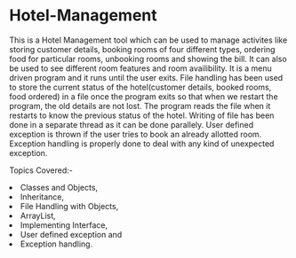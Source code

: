# Hotel-Management
This is a Hotel Management tool which can be used to manage activites like storing customer details, booking rooms of four different types, ordering food for particular rooms, unbooking rooms and showing the bill. It can also be used to see different room features and room availibility. It is a menu driven program and it runs until the user exits. File handling has been used to store the current status of the hotel(customer details, booked rooms, food ordered) in a file once the program exits so that when we restart the program, the old details are not lost. The program reads the file when it restarts to know the previous status of the hotel. Writing of file has been done in a separate thread as it can be done parallely. User defined exception is thrown if the user tries to book an already allotted room. Exception handling is properly done to deal with any kind of unexpected exception.

Topics Covered:- 
<br> 
<li>Classes and Objects,
<br>
<li>Inheritance,
<br>
<li>File Handling with Objects,
<br>
<li>ArrayList,
<br>
<li>Implementing Interface,
<br>
<li>User defined exception and
<br>
<li>Exception handling.
